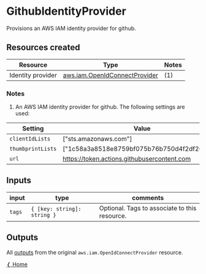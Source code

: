 # GithubIdentityProvider

Provisions an AWS IAM identity provider for github.

## Resources created

| Resource | Type | Notes |
|----------|------|----------|
| Identity provider | [aws.iam.OpenIdConnectProvider](https://www.pulumi.com/registry/packages/aws/api-docs/iam/openidconnectprovider/#aws-iam-openidconnectprovider) | (1) |

### Notes

1. An AWS IAM identity provider for github. The following settings are used:

| Setting           | Value                                        |
| ------------------|----------------------------------------------|
| `clientIdLists`   | ["sts.amazonaws.com"]                        |
| `thumbprintLists` | ["1c58a3a8518e8759bf075b76b750d4f2df264fcd"] |
| `url`             | https://token.actions.githubusercontent.com  |

## Inputs

| input  | type                        | comments                                      |
|--------|-----------------------------|-----------------------------------------------|
| `tags` | `{ [key: string]: string }` | Optional. Tags to associate to this resource. |

## Outputs

All [outputs](https://www.pulumi.com/registry/packages/aws/api-docs/iam/openidconnectprovider/#outputs) from the original `aws.iam.OpenIdConnectProvider` resource.

[&#10092; Home](../index.md)